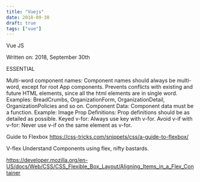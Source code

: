 ```yaml
---
title: "Vuejs"
date: 2018-09-30
draft: true
tags: ["vue"]
---
```


Vue JS

Written on: 2018, September 30th

ESSENTIAL

Multi-word component names: Component names should always be multi-word, except for root App components.
Prevents conflicts with existing and future HTML elements, since all the html elements are in single word.
Examples: BreadCrumbs, OrganizationForm, OrganizationDetail, OrganizationPolicies and so on.
Component Data: Component data must be a function.
Example: Image
Prop Definitions: Prop definitions should be as detailed as possible.
Keyed v-for: Always use key with v-for.
Avoid v-if with v-for: Never use v-if on the same element as v-for.


Guide to Flexbox
https://css-tricks.com/snippets/css/a-guide-to-flexbox/

V-flex
Understand Components using flex, nifty bastards.

https://developer.mozilla.org/en-US/docs/Web/CSS/CSS_Flexible_Box_Layout/Aligning_Items_in_a_Flex_Container
